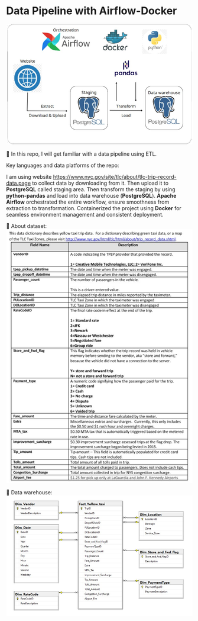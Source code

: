 # Data Pipeline with Airflow-Docker

![Data Pipeline Diagram](./images/datapipeline.jpg)

🚀 In this repo, I will get familiar with a data pipeline using ETL.

Key languages and data platforms of the repo:

I am using website https://www.nyc.gov/site/tlc/about/tlc-trip-record-data.page to collect data by downloading from it. Then upload it to **PostgreSQL** called staging area. Then transform the staging by using **python-pandas** and load into data warehouse (**PostgreSQL**). 
**Apache Airflow** orchestrated the entire workflow, ensure smoothness from extraction to transformation.
Containerized the project using **Docker** for seamless environment management and consistent deployment.

🚀 About dataset:
![Data Dictionary](./images/data_dictionary.jpg)

🚀 Data warehouse:
![Data Warehouse](./images/diagram.jpg)